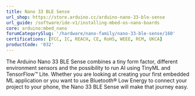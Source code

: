 ```yaml
---
title: Nano 33 BLE Sense
url_shop: https://store.arduino.cc/arduino-nano-33-ble-sense
url_guide: /software/ide-v1/installing-mbed-os-nano-boards
core: arduino:mbed_nano
forumCategorySlug: '/hardware/nano-family/nano-33-ble-sense/160'
certifications: [FCC, IC, REACH, CE, RoHS, WEEE, RCM, UKCA]
productCode: '032'
---
```


The Arduino Nano 33 BLE Sense combines a tiny form factor, different environment sensors and the possibility to run AI using TinyML and TensorFlow™ Lite. Whether you are looking at creating your first embedded ML application or you want to use Bluetooth® Low Energy to connect your project to your phone, the Nano 33 BLE Sense will make that journey easy.